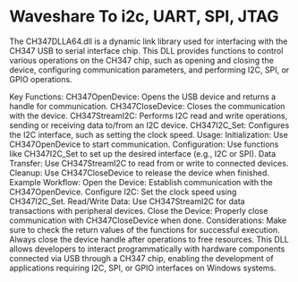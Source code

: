# Waveshare To i2c, UART, SPI, JTAG

The CH347DLLA64.dll is a dynamic link library used for interfacing with the CH347 USB to serial interface chip. This DLL provides functions to control various operations on the CH347 chip, such as opening and closing the device, configuring communication parameters, and performing I2C, SPI, or GPIO operations.

Key Functions:
CH347OpenDevice: Opens the USB device and returns a handle for communication.
CH347CloseDevice: Closes the communication with the device.
CH347StreamI2C: Performs I2C read and write operations, sending or receiving data to/from an I2C device.
CH347I2C_Set: Configures the I2C interface, such as setting the clock speed.
Usage:
Initialization: Use CH347OpenDevice to start communication.
Configuration: Use functions like CH347I2C_Set to set up the desired interface (e.g., I2C or SPI).
Data Transfer: Use CH347StreamI2C to read from or write to connected devices.
Cleanup: Use CH347CloseDevice to release the device when finished.
Example Workflow:
Open the Device: Establish communication with the CH347OpenDevice.
Configure I2C: Set the clock speed using CH347I2C_Set.
Read/Write Data: Use CH347StreamI2C for data transactions with peripheral devices.
Close the Device: Properly close communication with CH347CloseDevice when done.
Considerations:
Make sure to check the return values of the functions for successful execution.
Always close the device handle after operations to free resources.
This DLL allows developers to interact programmatically with hardware components connected via USB through a CH347 chip, enabling the development of applications requiring I2C, SPI, or GPIO interfaces on Windows systems.
